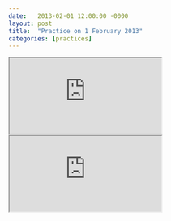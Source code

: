 ```yaml
---
date:   2013-02-01 12:00:00 -0000
layout: post
title:  "Practice on 1 February 2013"
categories: [practices]
---
```

<iframe src="https://www.youtube.com/embed/yy7SJ2GKMnE?rel=0" allowfullscreen="allowfullscreen"></iframe>
<iframe src="https://www.youtube.com/embed/YNWPdBKymsk?rel=0" allowfullscreen="allowfullscreen"></iframe>
